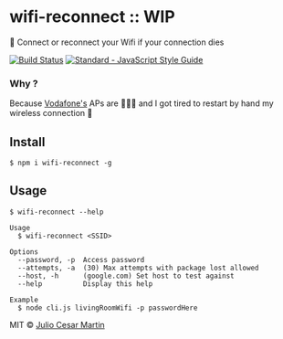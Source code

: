 # wifi-reconnect :: WIP
📡 Connect or reconnect your Wifi if your connection dies

[![Build Status](https://travis-ci.org/juliomatcom/wifi-reconnect.svg?branch=master)](https://travis-ci.org/juliomatcom/wifi-reconnect)
[![Standard - JavaScript Style Guide](https://img.shields.io/badge/code_style-standard-brightgreen.svg)](http://standardjs.com/)

### Why ?
Because [Vodafone's](http://www.vodafone.com/) APs are 💩💩💩 and I got tired to restart by hand my wireless connection 😤

## Install
`$ npm i wifi-reconnect -g`
## Usage
`$ wifi-reconnect --help`

```
Usage
  $ wifi-reconnect <SSID>

Options
  --password, -p  Access password
  --attempts, -a  (30) Max attempts with package lost allowed
  --host, -h      (google.com) Set host to test against
  --help          Display this help

Example
  $ node cli.js livingRoomWifi -p passwordHere
```


MIT © [Julio Cesar Martin](https://twitter.com/juliomatcom)
